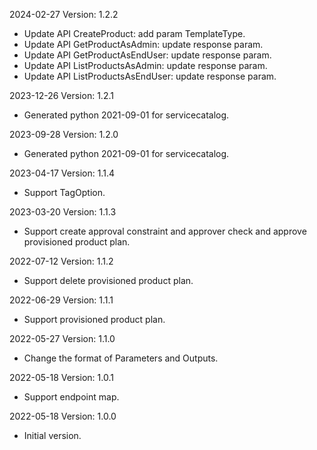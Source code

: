 2024-02-27 Version: 1.2.2
- Update API CreateProduct: add param TemplateType.
- Update API GetProductAsAdmin: update response param.
- Update API GetProductAsEndUser: update response param.
- Update API ListProductsAsAdmin: update response param.
- Update API ListProductsAsEndUser: update response param.


2023-12-26 Version: 1.2.1
- Generated python 2021-09-01 for servicecatalog.

2023-09-28 Version: 1.2.0
- Generated python 2021-09-01 for servicecatalog.

2023-04-17 Version: 1.1.4
- Support TagOption.

2023-03-20 Version: 1.1.3
- Support create approval constraint and approver check and approve provisioned product plan.

2022-07-12 Version: 1.1.2
- Support delete provisioned product plan.

2022-06-29 Version: 1.1.1
- Support provisioned product plan.

2022-05-27 Version: 1.1.0
- Change the format of Parameters and Outputs.

2022-05-18 Version: 1.0.1
- Support endpoint map.

2022-05-18 Version: 1.0.0
- Initial version.

